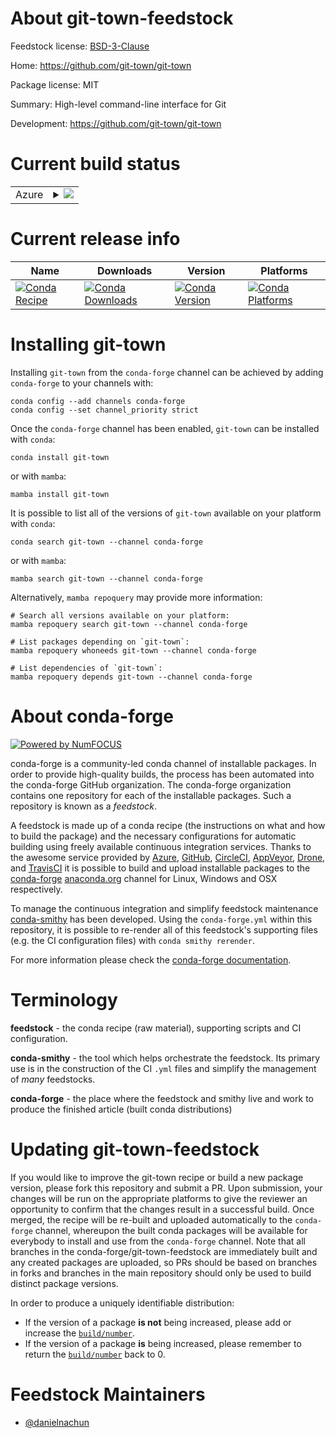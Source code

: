 About git-town-feedstock
========================

Feedstock license: [BSD-3-Clause](https://github.com/conda-forge/git-town-feedstock/blob/main/LICENSE.txt)

Home: https://github.com/git-town/git-town

Package license: MIT

Summary: High-level command-line interface for Git

Development: https://github.com/git-town/git-town

Current build status
====================


<table>
    
  <tr>
    <td>Azure</td>
    <td>
      <details>
        <summary>
          <a href="https://dev.azure.com/conda-forge/feedstock-builds/_build/latest?definitionId=23423&branchName=main">
            <img src="https://dev.azure.com/conda-forge/feedstock-builds/_apis/build/status/git-town-feedstock?branchName=main">
          </a>
        </summary>
        <table>
          <thead><tr><th>Variant</th><th>Status</th></tr></thead>
          <tbody><tr>
              <td>linux_64</td>
              <td>
                <a href="https://dev.azure.com/conda-forge/feedstock-builds/_build/latest?definitionId=23423&branchName=main">
                  <img src="https://dev.azure.com/conda-forge/feedstock-builds/_apis/build/status/git-town-feedstock?branchName=main&jobName=linux&configuration=linux%20linux_64_" alt="variant">
                </a>
              </td>
            </tr><tr>
              <td>linux_aarch64</td>
              <td>
                <a href="https://dev.azure.com/conda-forge/feedstock-builds/_build/latest?definitionId=23423&branchName=main">
                  <img src="https://dev.azure.com/conda-forge/feedstock-builds/_apis/build/status/git-town-feedstock?branchName=main&jobName=linux&configuration=linux%20linux_aarch64_" alt="variant">
                </a>
              </td>
            </tr><tr>
              <td>linux_ppc64le</td>
              <td>
                <a href="https://dev.azure.com/conda-forge/feedstock-builds/_build/latest?definitionId=23423&branchName=main">
                  <img src="https://dev.azure.com/conda-forge/feedstock-builds/_apis/build/status/git-town-feedstock?branchName=main&jobName=linux&configuration=linux%20linux_ppc64le_" alt="variant">
                </a>
              </td>
            </tr><tr>
              <td>osx_64</td>
              <td>
                <a href="https://dev.azure.com/conda-forge/feedstock-builds/_build/latest?definitionId=23423&branchName=main">
                  <img src="https://dev.azure.com/conda-forge/feedstock-builds/_apis/build/status/git-town-feedstock?branchName=main&jobName=osx&configuration=osx%20osx_64_" alt="variant">
                </a>
              </td>
            </tr><tr>
              <td>osx_arm64</td>
              <td>
                <a href="https://dev.azure.com/conda-forge/feedstock-builds/_build/latest?definitionId=23423&branchName=main">
                  <img src="https://dev.azure.com/conda-forge/feedstock-builds/_apis/build/status/git-town-feedstock?branchName=main&jobName=osx&configuration=osx%20osx_arm64_" alt="variant">
                </a>
              </td>
            </tr><tr>
              <td>win_64</td>
              <td>
                <a href="https://dev.azure.com/conda-forge/feedstock-builds/_build/latest?definitionId=23423&branchName=main">
                  <img src="https://dev.azure.com/conda-forge/feedstock-builds/_apis/build/status/git-town-feedstock?branchName=main&jobName=win&configuration=win%20win_64_" alt="variant">
                </a>
              </td>
            </tr>
          </tbody>
        </table>
      </details>
    </td>
  </tr>
</table>

Current release info
====================

| Name | Downloads | Version | Platforms |
| --- | --- | --- | --- |
| [![Conda Recipe](https://img.shields.io/badge/recipe-git--town-green.svg)](https://anaconda.org/conda-forge/git-town) | [![Conda Downloads](https://img.shields.io/conda/dn/conda-forge/git-town.svg)](https://anaconda.org/conda-forge/git-town) | [![Conda Version](https://img.shields.io/conda/vn/conda-forge/git-town.svg)](https://anaconda.org/conda-forge/git-town) | [![Conda Platforms](https://img.shields.io/conda/pn/conda-forge/git-town.svg)](https://anaconda.org/conda-forge/git-town) |

Installing git-town
===================

Installing `git-town` from the `conda-forge` channel can be achieved by adding `conda-forge` to your channels with:

```
conda config --add channels conda-forge
conda config --set channel_priority strict
```

Once the `conda-forge` channel has been enabled, `git-town` can be installed with `conda`:

```
conda install git-town
```

or with `mamba`:

```
mamba install git-town
```

It is possible to list all of the versions of `git-town` available on your platform with `conda`:

```
conda search git-town --channel conda-forge
```

or with `mamba`:

```
mamba search git-town --channel conda-forge
```

Alternatively, `mamba repoquery` may provide more information:

```
# Search all versions available on your platform:
mamba repoquery search git-town --channel conda-forge

# List packages depending on `git-town`:
mamba repoquery whoneeds git-town --channel conda-forge

# List dependencies of `git-town`:
mamba repoquery depends git-town --channel conda-forge
```


About conda-forge
=================

[![Powered by
NumFOCUS](https://img.shields.io/badge/powered%20by-NumFOCUS-orange.svg?style=flat&colorA=E1523D&colorB=007D8A)](https://numfocus.org)

conda-forge is a community-led conda channel of installable packages.
In order to provide high-quality builds, the process has been automated into the
conda-forge GitHub organization. The conda-forge organization contains one repository
for each of the installable packages. Such a repository is known as a *feedstock*.

A feedstock is made up of a conda recipe (the instructions on what and how to build
the package) and the necessary configurations for automatic building using freely
available continuous integration services. Thanks to the awesome service provided by
[Azure](https://azure.microsoft.com/en-us/services/devops/), [GitHub](https://github.com/),
[CircleCI](https://circleci.com/), [AppVeyor](https://www.appveyor.com/),
[Drone](https://cloud.drone.io/welcome), and [TravisCI](https://travis-ci.com/)
it is possible to build and upload installable packages to the
[conda-forge](https://anaconda.org/conda-forge) [anaconda.org](https://anaconda.org/)
channel for Linux, Windows and OSX respectively.

To manage the continuous integration and simplify feedstock maintenance
[conda-smithy](https://github.com/conda-forge/conda-smithy) has been developed.
Using the ``conda-forge.yml`` within this repository, it is possible to re-render all of
this feedstock's supporting files (e.g. the CI configuration files) with ``conda smithy rerender``.

For more information please check the [conda-forge documentation](https://conda-forge.org/docs/).

Terminology
===========

**feedstock** - the conda recipe (raw material), supporting scripts and CI configuration.

**conda-smithy** - the tool which helps orchestrate the feedstock.
                   Its primary use is in the construction of the CI ``.yml`` files
                   and simplify the management of *many* feedstocks.

**conda-forge** - the place where the feedstock and smithy live and work to
                  produce the finished article (built conda distributions)


Updating git-town-feedstock
===========================

If you would like to improve the git-town recipe or build a new
package version, please fork this repository and submit a PR. Upon submission,
your changes will be run on the appropriate platforms to give the reviewer an
opportunity to confirm that the changes result in a successful build. Once
merged, the recipe will be re-built and uploaded automatically to the
`conda-forge` channel, whereupon the built conda packages will be available for
everybody to install and use from the `conda-forge` channel.
Note that all branches in the conda-forge/git-town-feedstock are
immediately built and any created packages are uploaded, so PRs should be based
on branches in forks and branches in the main repository should only be used to
build distinct package versions.

In order to produce a uniquely identifiable distribution:
 * If the version of a package **is not** being increased, please add or increase
   the [``build/number``](https://docs.conda.io/projects/conda-build/en/latest/resources/define-metadata.html#build-number-and-string).
 * If the version of a package **is** being increased, please remember to return
   the [``build/number``](https://docs.conda.io/projects/conda-build/en/latest/resources/define-metadata.html#build-number-and-string)
   back to 0.

Feedstock Maintainers
=====================

* [@danielnachun](https://github.com/danielnachun/)

